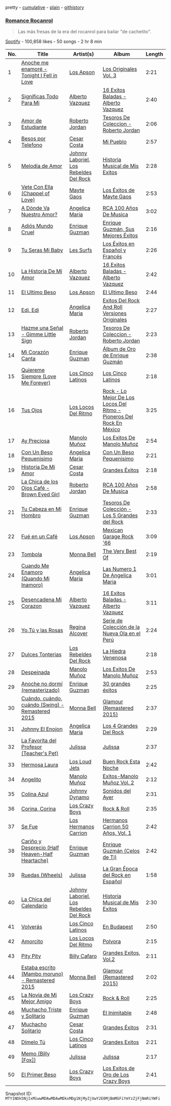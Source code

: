 pretty - [cumulative](/playlists/cumulative/37i9dQZF1DX41Fp9G6874Y.md) - [plain](/playlists/plain/37i9dQZF1DX41Fp9G6874Y) - [githistory](https://github.githistory.xyz/mackorone/spotify-playlist-archive/blob/main/playlists/plain/37i9dQZF1DX41Fp9G6874Y)

### [Romance Rocanrol](https://open.spotify.com/playlist/37i9dQZF1DX41Fp9G6874Y)

> Las más fresas de la era del rocanrol para bailar "de cachetito".

[Spotify](https://open.spotify.com/user/spotify) - 100,858 likes - 50 songs - 2 hr 8 min

| No. | Title | Artist(s) | Album | Length |
|---|---|---|---|---|
| 1 | [Anoche me enamoré \- Tonight I Fell in Love](https://open.spotify.com/track/49xbG7WdbAKqH2R1qb4Zy0) | [Los Apson](https://open.spotify.com/artist/63MoX25vZtzCSTvRFkAsnW) | [Los Originales Vol\. 3](https://open.spotify.com/album/1i5fKBsRxVF91lFwXChHjS) | 2:21 |
| 2 | [Significas Todo Para Mi](https://open.spotify.com/track/5H4ro3Egc2eoQWgiPyJpul) | [Alberto Vazquez](https://open.spotify.com/artist/3vYC7LFneIpmJRSgrYy6dc) | [16 Exitos Baladas \- Alberto Vazquez](https://open.spotify.com/album/5UL88gRWNLOp1Js5EDPsLX) | 2:40 |
| 3 | [Amor de Estudiante](https://open.spotify.com/track/3oM7l3eiFYGquFGTaH200M) | [Roberto Jordan](https://open.spotify.com/artist/5SyvBTttsNPEcFjtceTBmx) | [Tesoros De Coleccion \- Roberto Jordan](https://open.spotify.com/album/2R2djjfHOfTv5RMbUpwMg5) | 2:06 |
| 4 | [Besos por Telefono](https://open.spotify.com/track/39G6HswUvV0jPexFBzgAjQ) | [Cesar Costa](https://open.spotify.com/artist/3XzMaBTbJva7quyxFSubuP) | [Mi Pueblo](https://open.spotify.com/album/0dmXOgNdxPGd0B2Frp7shj) | 2:57 |
| 5 | [Melodía de Amor](https://open.spotify.com/track/4Xz9a5ykDzCQh02OZVjYg0) | [Johnny Laboriel](https://open.spotify.com/artist/3LuvtpIFyGIY9RKuFaRiCs), [Los Rebeldes Del Rock](https://open.spotify.com/artist/5ahSHu8Ulm48wkQalpmjb5) | [Historia Musical de Mis Exitos](https://open.spotify.com/album/5IjKB1mEzXeHrlgsOT76Yy) | 2:28 |
| 6 | [Vete Con Ella \(Chappel of Love\)](https://open.spotify.com/track/3YjwaunKJ7iXhXj98eRRsM) | [Mayte Gaos](https://open.spotify.com/artist/2nWZrWrYWk8Y9gBtprx8Hb) | [Los Éxitos de Mayte Gaos](https://open.spotify.com/album/1wTS67I6XW53fxL2TvJiC3) | 2:53 |
| 7 | [A Dónde Va Nuestro Amor?](https://open.spotify.com/track/4y5SzY2HuX5UM4cFJTkaxS) | [Angelica Maria](https://open.spotify.com/artist/4mQmpDH2FfT9FjSnAJV3U1) | [RCA 100 Años De Musica](https://open.spotify.com/album/6kmo9ICrHMtTWTr6AghTa2) | 3:02 |
| 8 | [Adiós Mundo Cruel](https://open.spotify.com/track/4GV6b8JkbtEwOsndEw3478) | [Enrique Guzman](https://open.spotify.com/artist/4FeDV8T2wgjzYKBamSp7MG) | [Enrique Guzmán, Sus Mejores Éxitos](https://open.spotify.com/album/1E04iUTZ9thsU9SdBX7UQw) | 2:16 |
| 9 | [Tu Seras Mi Baby](https://open.spotify.com/track/4tko6GvGRI2Ege56DN9QNa) | [Les Surfs](https://open.spotify.com/artist/5ZKI9KiIkT1VRgDOfawSjx) | [Los Éxitos en Español y Francés](https://open.spotify.com/album/6wjhvF4EuYuZFcs5PpKzRn) | 2:26 |
| 10 | [La Historia De Mi Amor](https://open.spotify.com/track/3ZRklXq5VFl75hngDearZe) | [Alberto Vazquez](https://open.spotify.com/artist/3vYC7LFneIpmJRSgrYy6dc) | [16 Exitos Baladas \- Alberto Vazquez](https://open.spotify.com/album/5UL88gRWNLOp1Js5EDPsLX) | 2:42 |
| 11 | [El Ultimo Beso](https://open.spotify.com/track/7raBju70gLsxnEJxAWRg8V) | [Los Apson](https://open.spotify.com/artist/63MoX25vZtzCSTvRFkAsnW) | [El Ultimo Beso](https://open.spotify.com/album/5uJpqm7QRlk7YDAB6gFFUl) | 2:44 |
| 12 | [Edi, Edi](https://open.spotify.com/track/6npqz4qMY80tCUFN7y1MCz) | [Angelica Maria](https://open.spotify.com/artist/4mQmpDH2FfT9FjSnAJV3U1) | [Exitos Del Rock And Roll Versiones Originales](https://open.spotify.com/album/5SMzlIUJCbjWZ7V50m0hbC) | 2:27 |
| 13 | [Hazme una Señal \- Gimme Little Sign](https://open.spotify.com/track/5JBfzQjelvHSc2ScM59g8M) | [Roberto Jordan](https://open.spotify.com/artist/5SyvBTttsNPEcFjtceTBmx) | [Tesoros De Coleccion \- Roberto Jordan](https://open.spotify.com/album/2R2djjfHOfTv5RMbUpwMg5) | 2:23 |
| 14 | [Mi Corazón Canta](https://open.spotify.com/track/5QpwYafNyJEylIjyV3yXxF) | [Enrique Guzman](https://open.spotify.com/artist/4FeDV8T2wgjzYKBamSp7MG) | [Álbum de Oro de Enrique Guzmán](https://open.spotify.com/album/6Lftm9Cfdy1A02odcreILy) | 2:38 |
| 15 | [Quiereme Siempre \(Love Me Forever\)](https://open.spotify.com/track/3beXSl75AZaBHxVxDRGZ63) | [Los Cinco Latinos](https://open.spotify.com/artist/5T5Xw3jmM98NH8KMFB6qrX) | [Los Cinco Latinos](https://open.spotify.com/album/6z2IMZNqVkOPnRfYkyFJRY) | 2:18 |
| 16 | [Tus Ojos](https://open.spotify.com/track/2ikdhRtBUIS1sBpN0j0ozp) | [Los Locos Del Ritmo](https://open.spotify.com/artist/2jPG2QeccDfdNbOdGrjBwO) | [Rock \- Lo Mejor De Los Locos Del Ritmo \- Pioneros Del Rock En México](https://open.spotify.com/album/6hjdFdFkgLdMucS7yAghxK) | 3:25 |
| 17 | [Ay Preciosa](https://open.spotify.com/track/39Y7DxRsz6GkPAMnWQQOD9) | [Manolo Muñoz](https://open.spotify.com/artist/7EZiK5F8Cpm9JABw1vMVSu) | [Los Exitos De Manolo Muñoz](https://open.spotify.com/album/0wWQ7fKyg7OHZG6hru4Jkd) | 2:54 |
| 18 | [Con Un Beso Pequenisimo](https://open.spotify.com/track/2GBrSHZGDLqwCIXit28vgx) | [Angelica Maria](https://open.spotify.com/artist/4mQmpDH2FfT9FjSnAJV3U1) | [Con Un Beso Pequenisimo](https://open.spotify.com/album/6jzzfw1wsU1d02bgPZaxi4) | 2:21 |
| 19 | [Historia De Mi Amor](https://open.spotify.com/track/4Pcq56w0LiMhHFx3kQN4rM) | [Cesar Costa](https://open.spotify.com/artist/3XzMaBTbJva7quyxFSubuP) | [Grandes Éxitos](https://open.spotify.com/album/5vvanUaOWBi9JYjsh3X2I7) | 2:18 |
| 20 | [La Chica de los Ojos Café \- Brown Eyed Girl](https://open.spotify.com/track/6u37hNmGrLcHaKJdau3dlF) | [Roberto Jordan](https://open.spotify.com/artist/5SyvBTttsNPEcFjtceTBmx) | [RCA 100 Años De Musica](https://open.spotify.com/album/7vMnaKzlmBN2GRVYCMOMqc) | 2:58 |
| 21 | [Tu Cabeza en Mi Hombro](https://open.spotify.com/track/6nh1jLT0OpOrqgHVwhtvk9) | [Enrique Guzman](https://open.spotify.com/artist/4FeDV8T2wgjzYKBamSp7MG) | [Tesoros De Colección \- Los 5 Grandes del Rock](https://open.spotify.com/album/1QvD59dOUvZjajFvxzrKmY) | 2:33 |
| 22 | [Fué en un Café](https://open.spotify.com/track/7a5Ws4rKozachCeIsOvEeI) | [Los Apson](https://open.spotify.com/artist/63MoX25vZtzCSTvRFkAsnW) | [Mexican Garage Rock '66](https://open.spotify.com/album/37QM0NcPwM0ROn1vG2gwSY) | 3:09 |
| 23 | [Tombola](https://open.spotify.com/track/0IIFQcQwXEnJtJp7BKyPVg) | [Monna Bell](https://open.spotify.com/artist/2aJtGPY592hgmkGzD9oleC) | [The Very Best Of](https://open.spotify.com/album/4GjepOhyR5PpIyRTIb24LH) | 2:19 |
| 24 | [Cuando Me Enamoro \(Quando Mi Inamoro\)](https://open.spotify.com/track/3qTNqW7hrlVkFHmmgwHEK8) | [Angelica Maria](https://open.spotify.com/artist/4mQmpDH2FfT9FjSnAJV3U1) | [Las Numero 1 De Angelica Maria](https://open.spotify.com/album/6jPn7YfPq82g8pllPp7YLW) | 3:01 |
| 25 | [Desencadena Mi Corazon](https://open.spotify.com/track/1qYvA0Z2OvsHa2FxUhdAPS) | [Alberto Vazquez](https://open.spotify.com/artist/3vYC7LFneIpmJRSgrYy6dc) | [16 Exitos Baladas \- Alberto Vazquez](https://open.spotify.com/album/5UL88gRWNLOp1Js5EDPsLX) | 3:11 |
| 26 | [Yo,Tú y las Rosas](https://open.spotify.com/track/26bc0h5bngOkWEv5944ZEA) | [Regina Alcover](https://open.spotify.com/artist/4KLsvXkmpe7TOzwush9YLh) | [Serie de Colección de la Nueva Ola en el Perú](https://open.spotify.com/album/738VKlMASfWSgL7xVgOEcB) | 2:24 |
| 27 | [Dulces Tonterias](https://open.spotify.com/track/6Vq6HvyIawrbg9a8IO5hki) | [Los Rebeldes Del Rock](https://open.spotify.com/artist/5ahSHu8Ulm48wkQalpmjb5) | [La Hiedra Venenosa](https://open.spotify.com/album/2Moy4btjVyC9w3sAcUcFZe) | 2:18 |
| 28 | [Despeinada](https://open.spotify.com/track/5kUrvr3APwB7mTTajbJQZl) | [Manolo Muñoz](https://open.spotify.com/artist/7EZiK5F8Cpm9JABw1vMVSu) | [Los Exitos De Manolo Muñoz](https://open.spotify.com/album/0wWQ7fKyg7OHZG6hru4Jkd) | 2:53 |
| 29 | [Anoche no dormí \(remasterizado\)](https://open.spotify.com/track/4pwtqZxsQ53gHtyWkFgQ9S) | [Enrique Guzman](https://open.spotify.com/artist/4FeDV8T2wgjzYKBamSp7MG) | [30 grandes éxitos](https://open.spotify.com/album/4MnSIuWTVnmv8hEZDgI5eG) | 2:25 |
| 30 | [Cuándo, cuándo, cuándo \(Swing\) \- Remastered 2015](https://open.spotify.com/track/4SPrqvpEt9s9610XNN1UDW) | [Monna Bell](https://open.spotify.com/artist/2aJtGPY592hgmkGzD9oleC) | [Glamour \(Remastered 2015\)](https://open.spotify.com/album/7wwVcBOt4BExqwusSQJcfe) | 2:37 |
| 31 | [Johnny El Enojon](https://open.spotify.com/track/3pELo1Xs6RiSpCcF34orjx) | [Angelica Maria](https://open.spotify.com/artist/4mQmpDH2FfT9FjSnAJV3U1) | [Los 4 Grandes Del Rock](https://open.spotify.com/album/2Vouqy8Wsq7TdosXjyk4rY) | 2:29 |
| 32 | [La Favorita del Profesor \(Teacher's Pet\)](https://open.spotify.com/track/24nhRNpFhLfWU8z7gYQHCK) | [Julissa](https://open.spotify.com/artist/2fvqRv8T9zuxNqdKdEaKsT) | [Julissa](https://open.spotify.com/album/7wBzHAioCNkDX1bUz7aVnj) | 2:37 |
| 33 | [Hermosa Laura](https://open.spotify.com/track/6Epp9ml7BLZBcg0icTFTQu) | [Los Loud Jets](https://open.spotify.com/artist/4PF3TlakT6o7oVUe4JjSma) | [Buen Rock Esta Noche](https://open.spotify.com/album/6RKoJJF8DBhDvJAw5tULfz) | 2:42 |
| 34 | [Angelito](https://open.spotify.com/track/0Taukc6CLtyopx12TCcCg3) | [Manolo Muñoz](https://open.spotify.com/artist/7EZiK5F8Cpm9JABw1vMVSu) | [Exitos\-Manolo Muñoz Vol\. 2](https://open.spotify.com/album/2Zf54YitI4ufzKEdAsoRub) | 2:12 |
| 35 | [Colina Azul](https://open.spotify.com/track/5MA2Oc7KhWjIe5bGKWX8Up) | [Johnny Dynamo](https://open.spotify.com/artist/3zqSxs9gF0Hr0wzwXGswlg) | [Sonidos del Ayer](https://open.spotify.com/album/19Szoai9lxpAXnT8V3L7Kp) | 2:31 |
| 36 | [Corina, Corina](https://open.spotify.com/track/5CXC1tQRXrLTtRkzVbPTe6) | [Los Crazy Boys](https://open.spotify.com/artist/70OY1mGEfKH1KcV7lRD3QN) | [Rock & Roll](https://open.spotify.com/album/4mvqmX5poKlKB8lSkbz27K) | 2:35 |
| 37 | [Se Fue](https://open.spotify.com/track/3LxPolifAA2lfU0cvmOhVQ) | [Los Hermanos Carrion](https://open.spotify.com/artist/6s99lPSFFrlxBfk14DUNyz) | [Hermanos Carrion 50 Años, Vol\. 1](https://open.spotify.com/album/1gT2Z4hNEKewsnyZmY4eCH) | 2:42 |
| 38 | [Cariño y Desprecio \(Half Heaven\-Half Heartache\)](https://open.spotify.com/track/7kfM5OnPGQ9O4fag48WFDC) | [Enrique Guzman](https://open.spotify.com/artist/4FeDV8T2wgjzYKBamSp7MG) | [Enrique Guzmán \(Celos de Ti\)](https://open.spotify.com/album/5BZ9SZPvCiXRjx9YGBjLXQ) | 2:42 |
| 39 | [Ruedas \(Wheels\)](https://open.spotify.com/track/4goZAArvHcmAzRHDIIq5Yn) | [Julissa](https://open.spotify.com/artist/6WCFOdK10oxg9dYaaIyeZu) | [La Gran Época del Rock en Español](https://open.spotify.com/album/7w3LuOtR5MyP9kMGIhyl2o) | 1:58 |
| 40 | [La Chica del Calendario](https://open.spotify.com/track/30Yndf89EqAHWvQh3KkRog) | [Johnny Laboriel](https://open.spotify.com/artist/3LuvtpIFyGIY9RKuFaRiCs), [Los Rebeldes Del Rock](https://open.spotify.com/artist/5ahSHu8Ulm48wkQalpmjb5) | [Historia Musical de Mis Exitos](https://open.spotify.com/album/5IjKB1mEzXeHrlgsOT76Yy) | 2:30 |
| 41 | [Volverás](https://open.spotify.com/track/7pMV3XQJOwzWQGidxu2GN4) | [Los Cinco Latinos](https://open.spotify.com/artist/5T5Xw3jmM98NH8KMFB6qrX) | [En Budapest](https://open.spotify.com/album/2BCN346m1LXGvNFslO7zFY) | 2:50 |
| 42 | [Amorcito](https://open.spotify.com/track/1BZwhR8R3vgFQqqIV0h2qE) | [Los Locos Del Ritmo](https://open.spotify.com/artist/2jPG2QeccDfdNbOdGrjBwO) | [Polvora](https://open.spotify.com/album/3KefX7SdLViRTuFffsmmxq) | 2:15 |
| 43 | [Pity Pity](https://open.spotify.com/track/4WRMkSZDRD0MA7rEl9XchA) | [Billy Cafaro](https://open.spotify.com/artist/13tqcy2zEw2Y4LzL29xAMB) | [Grandes Exitos, Vol.2](https://open.spotify.com/album/0n71y9FUaH4NHAu3hbeh3b) | 2:11 |
| 44 | [Estaba escrito \(Mambo moruno\) \- Remastered 2015](https://open.spotify.com/track/6aAgMvYI20KMsge17suey0) | [Monna Bell](https://open.spotify.com/artist/2aJtGPY592hgmkGzD9oleC) | [Glamour \(Remastered 2015\)](https://open.spotify.com/album/7wwVcBOt4BExqwusSQJcfe) | 2:02 |
| 45 | [La Novia de Mi Mejor Amigo](https://open.spotify.com/track/17Hvwi97oKipA2h6evwzdM) | [Los Crazy Boys](https://open.spotify.com/artist/70OY1mGEfKH1KcV7lRD3QN) | [Rock & Roll](https://open.spotify.com/album/4mvqmX5poKlKB8lSkbz27K) | 2:25 |
| 46 | [Muchacho Triste y Solitario](https://open.spotify.com/track/3ZL3zcOQJf2PfWzbHnAF7x) | [Enrique Guzman](https://open.spotify.com/artist/4FeDV8T2wgjzYKBamSp7MG) | [El Inimitable](https://open.spotify.com/album/3cKuqfebTsCnHB3jtqPL5Q) | 2:48 |
| 47 | [Muchacho Solitario](https://open.spotify.com/track/0xNCTTus9zvrOWV1eRlX50) | [Cesar Costa](https://open.spotify.com/artist/3XzMaBTbJva7quyxFSubuP) | [Grandes Éxitos](https://open.spotify.com/album/5vvanUaOWBi9JYjsh3X2I7) | 2:31 |
| 48 | [Dímelo Tú](https://open.spotify.com/track/3VT0jt1qyl5XTzRHraac14) | [Los Cinco Latinos](https://open.spotify.com/artist/5T5Xw3jmM98NH8KMFB6qrX) | [Grandes Exitos](https://open.spotify.com/album/3QHBD3FDvUCG7sCwiKvIRD) | 2:21 |
| 49 | [Memo \(Billy \[Fox\]\)](https://open.spotify.com/track/34KjPPuaw69J4zbNMy97kU) | [Julissa](https://open.spotify.com/artist/2fvqRv8T9zuxNqdKdEaKsT) | [Julissa](https://open.spotify.com/album/7wBzHAioCNkDX1bUz7aVnj) | 2:17 |
| 50 | [El Primer Beso](https://open.spotify.com/track/7zU8MbMRmSUs5opM9z5Kdh) | [Los Crazy Boys](https://open.spotify.com/artist/70OY1mGEfKH1KcV7lRD3QN) | [Los Exitos de Oro de Los Crazy Boys](https://open.spotify.com/album/4RQujlGcEP0Mfa96ZVkkhD) | 2:41 |

Snapshot ID: `MTY1NDk5NjIxMiwwMDAwMDAwMDkxMDg1NjMyZjUwY2E0MjBmMGFiYmYzZjFjNmRiYWFi`
